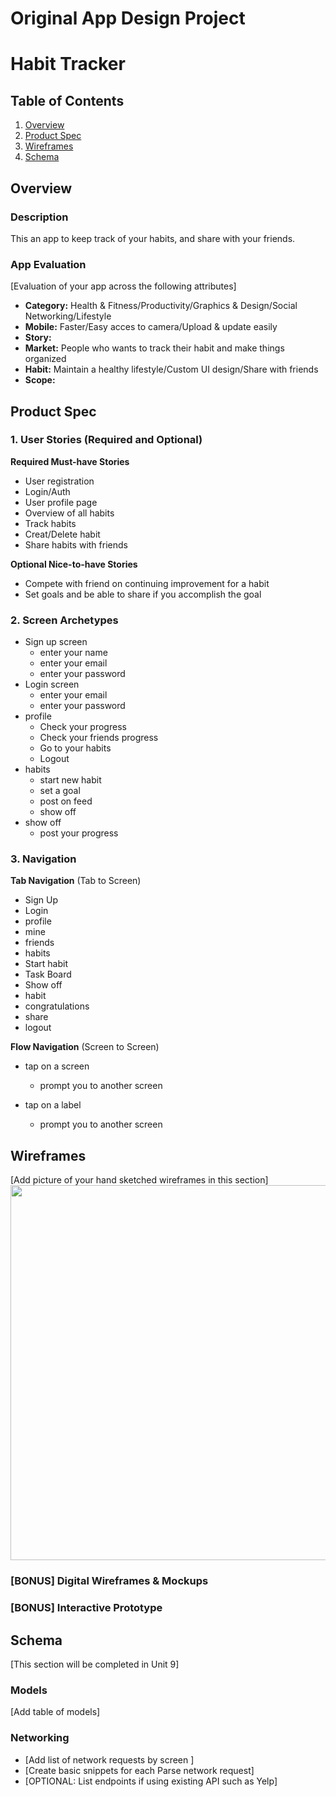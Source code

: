 Original App Design Project
===

# Habit Tracker

## Table of Contents
1. [Overview](#Overview)
1. [Product Spec](#Product-Spec)
1. [Wireframes](#Wireframes)
2. [Schema](#Schema)

## Overview
### Description
This an app to keep track of your habits, and share with your friends. 

### App Evaluation
[Evaluation of your app across the following attributes]
- **Category:** Health & Fitness/Productivity/Graphics & Design/Social Networking/Lifestyle
- **Mobile:** Faster/Easy acces to camera/Upload & update easily
- **Story:** 
- **Market:** People who wants to track their habit and make things organized 
- **Habit:** Maintain a healthy lifestyle/Custom UI design/Share with friends
- **Scope:** 

## Product Spec

### 1. User Stories (Required and Optional)

**Required Must-have Stories**

* User registration
* Login/Auth
* User profile page
* Overview of all habits
* Track habits
* Creat/Delete habit
* Share habits with friends 

**Optional Nice-to-have Stories**

* Compete with friend on continuing improvement for a habit
* Set goals and be able to share if you accomplish the goal

### 2. Screen Archetypes

* Sign up screen
   * enter your name
   * enter your email
   * enter your password
* Login screen
   * enter your email
   * enter your password
* profile
   * Check your progress
   * Check your friends progress
   * Go to your habits 
   * Logout
* habits
   * start new habit
   * set a goal
   * post on feed
   * show off
* show off
   * post your progress

   

### 3. Navigation

**Tab Navigation** (Tab to Screen)

* Sign Up
* Login
* profile
* mine
* friends
* habits
* Start habit
* Task Board
* Show off
* habit
* congratulations
* share
* logout


**Flow Navigation** (Screen to Screen)

* tap on a screen
   * prompt you to another screen
   
* tap on a label
   * prompt you to another screen
   

## Wireframes
[Add picture of your hand sketched wireframes in this section]
<img src="YOUR_WIREFRAME_IMAGE_URL" width=600>

### [BONUS] Digital Wireframes & Mockups

### [BONUS] Interactive Prototype

## Schema 
[This section will be completed in Unit 9]
### Models
[Add table of models]
### Networking
- [Add list of network requests by screen ]
- [Create basic snippets for each Parse network request]
- [OPTIONAL: List endpoints if using existing API such as Yelp]
